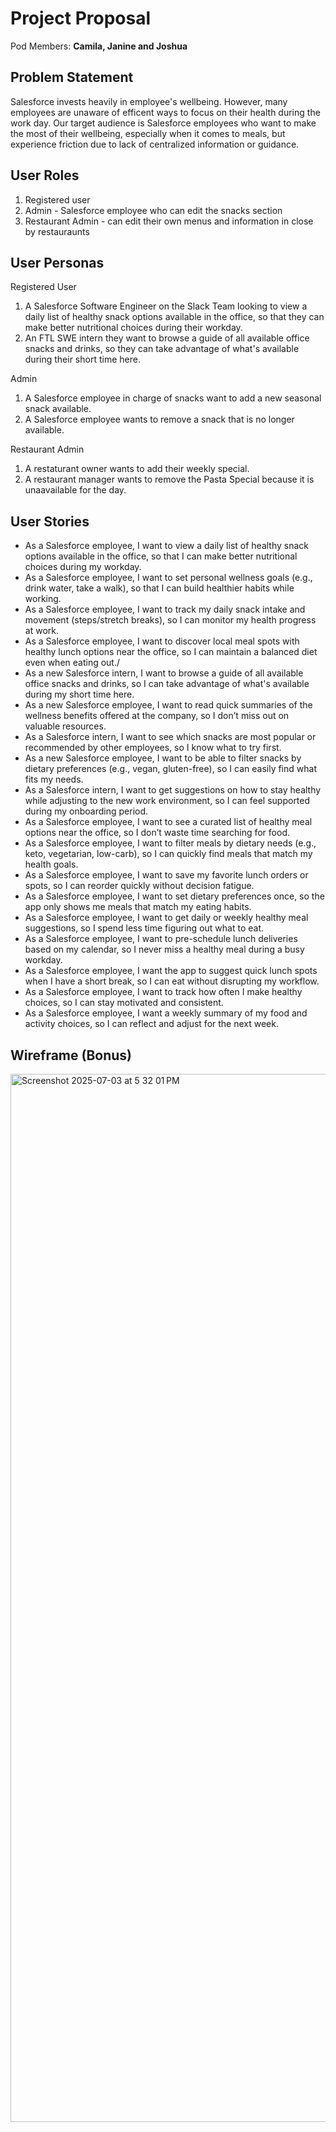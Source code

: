 # Project Proposal

Pod Members: **Camila, Janine and Joshua**

## Problem Statement

Salesforce invests heavily in employee's wellbeing. However, many employees are unaware of efficent ways to focus on their health during the work day. Our target audience is Salesforce employees who want to make the most of their wellbeing, especially when it comes to meals, but experience friction due to lack of centralized information or guidance.

## User Roles

1) Registered user
2) Admin - Salesforce employee who can edit the snacks section
3) Restaurant Admin - can edit their own menus and information in close by restauraunts 

## User Personas

Registered User 
1) A Salesforce Software Engineer on the Slack Team looking to view a daily list of healthy snack options available in the office, so that they can make better nutritional choices during their workday.
2) An FTL SWE intern they want to browse a guide of all available office snacks and drinks, so they can take advantage of what's available during their short time here.

Admin 
1) A Salesforce employee in charge of snacks want to add a new seasonal snack available.
2) A Salesforce employee wants to remove a snack that is no longer available.

Restaurant Admin 
1) A restaturant owner wants to add their weekly special.
2) A restaurant manager wants to remove the Pasta Special because it is unaavailable for the day. 

## User Stories

- As a Salesforce employee, I want to view a daily list of healthy snack options available in the office, so that I can make better nutritional choices during my workday.
- As a Salesforce employee, I want to set personal wellness goals (e.g., drink water, take a walk), so that I can build healthier habits while working.
- As a Salesforce employee, I want to track my daily snack intake and movement (steps/stretch breaks), so I can monitor my health progress at work.
- As a Salesforce employee, I want to discover local meal spots with healthy lunch options near the office, so I can maintain a balanced diet even when eating out./
- As a new Salesforce intern, I want to browse a guide of all available office snacks and drinks, so I can take advantage of what's available during my short time here.
- As a new Salesforce employee, I want to read quick summaries of the wellness benefits offered at the company, so I don’t miss out on valuable resources.
- As a Salesforce intern, I want to see which snacks are most popular or recommended by other employees, so I know what to try first.
- As a new Salesforce employee, I want to be able to filter snacks by dietary preferences (e.g., vegan, gluten-free), so I can easily find what fits my needs.
- As a Salesforce intern, I want to get suggestions on how to stay healthy while adjusting to the new work environment, so I can feel supported during my onboarding period.
- As a Salesforce employee, I want to see a curated list of healthy meal options near the office, so I don’t waste time searching for food.
- As a Salesforce employee, I want to filter meals by dietary needs (e.g., keto, vegetarian, low-carb), so I can quickly find meals that match my health goals.
- As a Salesforce employee, I want to save my favorite lunch orders or spots, so I can reorder quickly without decision fatigue.
- As a Salesforce employee, I want to set dietary preferences once, so the app only shows me meals that match my eating habits.
- As a Salesforce employee, I want to get daily or weekly healthy meal suggestions, so I spend less time figuring out what to eat.
- As a Salesforce employee, I want to pre-schedule lunch deliveries based on my calendar, so I never miss a healthy meal during a busy workday.
- As a Salesforce employee, I want the app to suggest quick lunch spots when I have a short break, so I can eat without disrupting my workflow.
- As a Salesforce employee, I want to track how often I make healthy choices, so I can stay motivated and consistent.
- As a Salesforce employee, I want a weekly summary of my food and activity choices, so I can reflect and adjust for the next week.


## Wireframe (Bonus)
<img width="1677" alt="Screenshot 2025-07-03 at 5 32 01 PM" src="https://github.com/user-attachments/assets/96a90f88-5c01-4478-91ba-10ca4e737e17" />


